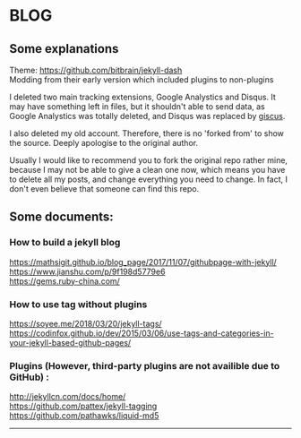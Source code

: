 # BLOG

## Some explanations

Theme: https://github.com/bitbrain/jekyll-dash  
Modding from their early version which included plugins to non-plugins

I deleted two main tracking extensions, Google Analystics and Disqus. It may have something left in files, but it shouldn't able to send data, as Google Analystics was totally deleted, and Disqus was replaced by [giscus](https://github.com/giscus/giscus).

I also deleted my old account. Therefore, there is no 'forked from' to show the source. Deeply apologise to the original author.

Usually I would like to recommend you to fork the original repo rather mine, because I may not be able to give a clean one now, which means you have to delete all my posts, and change everything you need to change. In fact, I don't even believe that someone can find this repo.

## Some documents:

### How to build a jekyll blog

https://mathsigit.github.io/blog_page/2017/11/07/githubpage-with-jekyll/  
https://www.jianshu.com/p/9f198d5779e6  
https://gems.ruby-china.com/  

### How to use tag without plugins

https://soyee.me/2018/03/20/jekyll-tags/  
https://codinfox.github.io/dev/2015/03/06/use-tags-and-categories-in-your-jekyll-based-github-pages/  

### Plugins (However, third-party plugins are not availible due to GitHub) :

http://jekyllcn.com/docs/home/  
https://github.com/pattex/jekyll-tagging  
https://github.com/pathawks/liquid-md5

---
